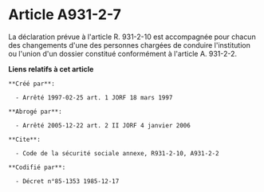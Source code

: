 # Article A931-2-7

La déclaration prévue à l'article R. 931-2-10 est accompagnée pour chacun des changements d'une des personnes chargées de
conduire l'institution ou l'union d'un dossier constitué conformément à l'article A. 931-2-2.

**Liens relatifs à cet article**

	**Créé par**:

	  - Arrêté 1997-02-25 art. 1 JORF 18 mars 1997

	**Abrogé par**:

	  - Arrêté 2005-12-22 art. 2 II JORF 4 janvier 2006

	**Cite**:

	  - Code de la sécurité sociale annexe, R931-2-10, A931-2-2

	**Codifié par**:

	  - Décret n°85-1353 1985-12-17
